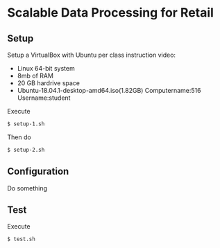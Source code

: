 # Scalable Data Processing for Retail

## Setup

Setup a VirtualBox with Ubuntu per class instruction video:
* Linux 64-bit system
* 8mb of RAM
* 20 GB hardrive space
* Ubuntu-18.04.1-desktop-amd64.iso(1.82GB)
Computername:516
Username:student

Execute

```bash
$ setup-1.sh
```

Then do 

```bash
$ setup-2.sh
```



## Configuration

Do something

## Test

Execute

```bash
$ test.sh
```

